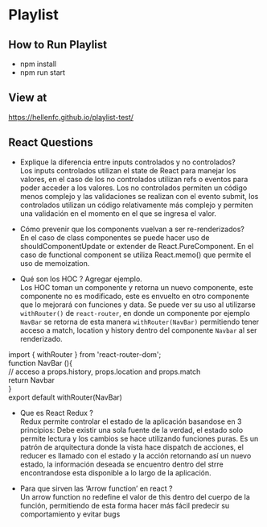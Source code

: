 # Playlist

## How to Run Playlist
- npm install
- npm run start

## View at
https://hellenfc.github.io/playlist-test/

## React Questions
- Explique la diferencia entre inputs controlados y no controlados? <br />
Los inputs controlados utilizan el state de React para manejar los valores, en el caso de los no controlados utilizan refs o eventos para poder acceder a los valores.
Los no controlados permiten un código menos complejo y las validaciones se realizan con el evento submit, los controlados utilizan un código relativamente más complejo y permiten una validación en el momento en el que se ingresa el valor.

- Cómo prevenir que los components vuelvan a ser re-renderizados? <br />
En el caso de class componentes se puede hacer uso de shouldComponentUpdate or extender de React.PureComponent. En el caso de functional component se utiliza React.memo() que permite el uso de memoization.

- Qué son los HOC ? Agregar ejemplo. <br />
Los HOC toman un componente y retorna un nuevo componente, este componente no es modificado, este es envuelto en otro componente que lo mejorará con funciones y data.
Se puede ver su uso al utilizarse `withRouter()` de `react-router`, en donde un componente por ejemplo `NavBar` se retorna de esta manera `withRouter(NavBar)` permitiendo tener acceso a match, location y history dentro del componente `Navbar` al ser renderizado.

import { withRouter } from 'react-router-dom';<br />
function NavBar (){<br />
  // acceso a props.history, props.location and props.match<br />
  return Navbar<br />
}<br />
export default withRouter(NavBar)

- Que es React Redux ? <br />
Redux permite controlar el estado de la aplicación basandose en 3 principios: Debe existir una sola fuente de la verdad, el estado solo permite lectura y los cambios se hace utilizando funciones puras. Es un patrón de arquitectura donde la vista hace dispatch de acciones, el reducer es llamado con el estado y la acción retornando así un nuevo estado, la información deseada se encuentro dentro del strre encontrandose esta disponible a lo largo de la aplicación.

- Para que sirven las ‘Arrow function’ en react ?<br />
Un arrow function no redefine el valor de this dentro del cuerpo de la función, permitiendo de esta forma hacer más fácil predecir su comportamiento y evitar bugs

